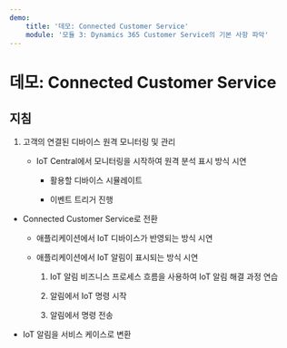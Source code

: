 ```yaml
---
demo:
    title: '데모: Connected Customer Service'
    module: '모듈 3: Dynamics 365 Customer Service의 기본 사항 파악'
---
```


# 데모: Connected Customer Service

## 지침

1. 고객의 연결된 디바이스 원격 모니터링 및 관리

	- IoT Central에서 모니터링을 시작하여 원격 분석 표시 방식 시연

		- 활용할 디바이스 시뮬레이트

		- 이벤트 트리거 진행

- Connected Customer Service로 전환 

	- 애플리케이션에서 IoT 디바이스가 반영되는 방식 시연

	- 애플리케이션에서 IoT 알림이 표시되는 방식 시연

		1. IoT 알림 비즈니스 프로세스 흐름을 사용하여 IoT 알림 해결 과정 연습

		2. 알림에서 IoT 명령 시작

		3. 알림에서 명령 전송 

- IoT 알림을 서비스 케이스로 변환

